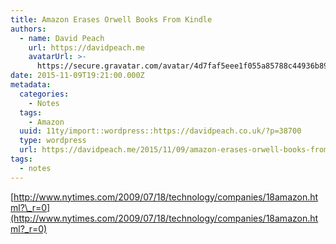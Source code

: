 ```yaml
---
title: Amazon Erases Orwell Books From Kindle
authors:
  - name: David Peach
    url: https://davidpeach.me
    avatarUrl: >-
      https://secure.gravatar.com/avatar/4d7faf5eee1f055a85788c44936b8995eaab6dfb004e7854ec747ccb272e91ee?s=96&d=mm&r=g
date: 2015-11-09T19:21:00.000Z
metadata:
  categories:
    - Notes
  tags:
    - Amazon
  uuid: 11ty/import::wordpress::https://davidpeach.co.uk/?p=38700
  type: wordpress
  url: https://davidpeach.me/2015/11/09/amazon-erases-orwell-books-from-kindle/
tags:
  - notes
---
```

[http://www.nytimes.com/2009/07/18/technology/companies/18amazon.html?\_r=0](http://www.nytimes.com/2009/07/18/technology/companies/18amazon.html?_r=0)